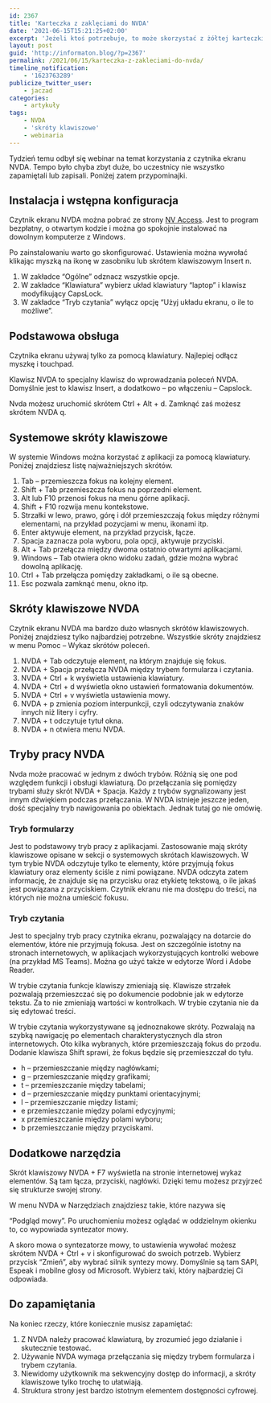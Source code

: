 ```yaml
---
id: 2367
title: 'Karteczka z zaklęciami do NVDA'
date: '2021-06-15T15:21:25+02:00'
excerpt: 'Jeżeli ktoś potrzebuje, to może skorzystać z żółtej karteczki ze skrótami do NVDA.'
layout: post
guid: 'http://informaton.blog/?p=2367'
permalink: /2021/06/15/karteczka-z-zakleciami-do-nvda/
timeline_notification:
    - '1623763289'
publicize_twitter_user:
    - jaczad
categories:
    - artykuły
tags:
    - NVDA
    - 'skróty klawiszowe'
    - webinaria
---
```


Tydzień temu odbył się webinar na temat korzystania z czytnika ekranu NVDA. Tempo było chyba zbyt duże, bo uczestnicy nie wszystko zapamiętali lub zapisali. Poniżej zatem przypominajki.

## Instalacja i wstępna konfiguracja

Czytnik ekranu NVDA można pobrać ze strony [NV Access](https://www.nvaccess.org/). Jest to program bezpłatny, o otwartym kodzie i można go spokojnie instalować na dowolnym komputerze z Windows.

Po zainstalowaniu warto go skonfigurować. Ustawienia można wywołać klikając myszką na ikonę w zasobniku lub skrótem klawiszowym Insert n.

1. W zakładce “Ogólne” odznacz wszystkie opcje.
2. W zakładce “Klawiatura” wybierz układ klawiatury “laptop” i klawisz modyfikujący CapsLock.
3. W zakładce “Tryb czytania” wyłącz opcję “Użyj układu ekranu, o ile to możliwe”.

## Podstawowa obsługa

Czytnika ekranu używaj tylko za pomocą klawiatury. Najlepiej odłącz myszkę i touchpad.

Klawisz NVDA to specjalny klawisz do wprowadzania poleceń NVDA. Domyślnie jest to klawisz Insert, a dodatkowo – po włączeniu – Capslock.

Nvda możesz uruchomić skrótem Ctrl + Alt + d. Zamknąć zaś możesz skrótem NVDA q.

## Systemowe skróty klawiszowe

W systemie Windows można korzystać z aplikacji za pomocą klawiatury. Poniżej znajdziesz listę najważniejszych skrótów.

1. Tab – przemieszcza fokus na kolejny element.
2. Shift + Tab przemieszcza fokus na poprzedni element.
3. Alt lub F10 przenosi fokus na menu górne aplikacji.
4. Shift + F10 rozwija menu kontekstowe.
5. Strzałki w lewo, prawo, górę i dół przemieszczają fokus między różnymi elementami, na przykład pozycjami w menu, ikonami itp.
6. Enter aktywuje element, na przykład przycisk, łącze.
7. Spacja zaznacza pola wyboru, pola opcji, aktywuje przyciski.
8. Alt + Tab przełącza między dwoma ostatnio otwartymi aplikacjami.
9. Windows – Tab otwiera okno widoku zadań, gdzie można wybrać dowolną aplikację.
10. Ctrl + Tab przełącza pomiędzy zakładkami, o ile są obecne.
11. Esc pozwala zamknąć menu, okno itp.

## Skróty klawiszowe NVDA

Czytnik ekranu NVDA ma bardzo dużo własnych skrótów klawiszowych. Poniżej znajdziesz tylko najbardziej potrzebne. Wszystkie skróty znajdziesz w menu Pomoc – Wykaz skrótów poleceń.

1. NVDA + Tab odczytuje element, na którym znajduje się fokus.
2. NVDA + Spacja przełącza NVDA między trybem formularza i czytania.
3. NVDA + Ctrl + k wyświetla ustawienia klawiatury.
4. NVDA + Ctrl + d wyświetla okno ustawień formatowania dokumentów.
5. NVDA + Ctrl + v wyświetla ustawienia mowy.
6. NVDA + p zmienia poziom interpunkcji, czyli odczytywania znaków innych niż litery i cyfry.
7. NVDA + t odczytuje tytuł okna.
8. NVDA + n otwiera menu NVDA.

## Tryby pracy NVDA

Nvda może pracować w jednym z dwóch trybów. Różnią się one pod względem funkcji i obsługi klawiaturą. Do przełączania się pomiędzy trybami służy skrót NVDA + Spacja. Każdy z trybów sygnalizowany jest innym dźwiękiem podczas przełączania. W NVDA istnieje jeszcze jeden, dość specjalny tryb nawigowania po obiektach. Jednak tutaj go nie omówię.

### Tryb formularzy

Jest to podstawowy tryb pracy z aplikacjami. Zastosowanie mają skróty klawiszowe opisane w sekcji o systemowych skrótach klawiszowych. W tym trybie NVDA odczytuje tylko te elementy, które przyjmują fokus klawiatury oraz elementy ściśle z nimi powiązane. NVDA odczyta zatem informację, że znajduje się na przycisku oraz etykietę tekstową, o ile jakaś jest powiązana z przyciskiem. Czytnik ekranu nie ma dostępu do treści, na których nie można umieścić fokusu.

### Tryb czytania

Jest to specjalny tryb pracy czytnika ekranu, pozwalający na dotarcie do elementów, które nie przyjmują fokusa. Jest on szczególnie istotny na stronach internetowych, w aplikacjach wykorzystujących kontrolki webowe (na przykład MS Teams). Można go użyć także w edytorze Word i Adobe Reader.

W trybie czytania funkcje klawiszy zmieniają się. Klawisze strzałek pozwalają przemieszczać się po dokumencie podobnie jak w edytorze tekstu. Za to nie zmieniają wartości w kontrolkach. W trybie czytania nie da się edytować treści.

W trybie czytania wykorzystywane są jednoznakowe skróty. Pozwalają na szybką nawigację po elementach charakterystycznych dla stron internetowych. Oto kilka wybranych, które przemieszczają fokus do przodu. Dodanie klawisza Shift sprawi, że fokus będzie się przemieszczał do tyłu.

- h – przemieszczanie między nagłówkami;
- g – przemieszczanie między grafikami;
- t – przemieszczanie między tabelami;
- d – przemieszczanie między punktami orientacyjnymi;
- l – przemieszczanie między listami;
- e przemieszczanie między polami edycyjnymi;
- x przemieszczanie między polami wyboru;
- b przemieszczanie między przyciskami.

## Dodatkowe narzędzia

Skrót klawiszowy NVDA + F7 wyświetla na stronie internetowej wykaz elementów. Są tam łącza, przyciski, nagłówki. Dzięki temu możesz przyjrzeć się strukturze swojej strony.

W menu NVDA w Narzędziach znajdziesz takie, które nazywa się

“Podgląd mowy”. Po uruchomieniu możesz oglądać w oddzielnym okienku to, co wypowiada syntezator mowy.

A skoro mowa o syntezatorze mowy, to ustawienia wywołać możesz skrótem NVDA + Ctrl + v i skonfigurować do swoich potrzeb. Wybierz przycisk “Zmień”, aby wybrać silnik syntezy mowy. Domyślnie są tam SAPI, Espeak i mobilne głosy od Microsoft. Wybierz taki, który najbardziej Ci odpowiada.

## Do zapamiętania

Na koniec rzeczy, które koniecznie musisz zapamiętać:

1. Z NVDA należy pracować klawiaturą, by zrozumieć jego działanie i skutecznie testować.
2. Używanie NVDA wymaga przełączania się między trybem formularza i trybem czytania.
3. Niewidomy użytkownik ma sekwencyjny dostęp do informacji, a skróty klawiszowe tylko trochę to ułatwiają.
4. Struktura strony jest bardzo istotnym elementem dostępności cyfrowej.
